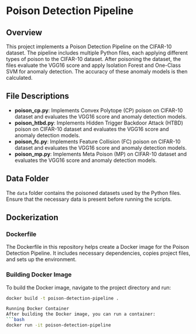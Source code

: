 # Poison Detection Pipeline

## Overview

This project implements a Poison Detection Pipeline on the CIFAR-10 dataset. The pipeline includes multiple Python files, each applying different types of poison to the CIFAR-10 dataset. After poisoning the dataset, the files evaluate the VGG16 score and apply Isolation Forest and One-Class SVM for anomaly detection. The accuracy of these anomaly models is then calculated.

## File Descriptions

- **poison_cp.py**: Implements Convex Polytope (CP) poison on CIFAR-10 dataset and evaluates the VGG16 score and anomaly detection models.
- **poison_htbd.py**: Implements Hidden Trigger Backdoor Attack (HTBD) poison on CIFAR-10 dataset and evaluates the VGG16 score and anomaly detection models.
- **poison_fc.py**: Implements Feature Collision (FC) poison on CIFAR-10 dataset and evaluates the VGG16 score and anomaly detection models.
- **poison_mp.py**: Implements Meta Poison (MP) on CIFAR-10 dataset and evaluates the VGG16 score and anomaly detection models.


## Data Folder

The `data` folder contains the poisoned datasets used by the Python files. Ensure that the necessary data is present before running the scripts.

## Dockerization

### Dockerfile

The Dockerfile in this repository helps create a Docker image for the Poison Detection Pipeline. It includes necessary dependencies, copies project files, and sets up the environment.

### Building Docker Image

To build the Docker image, navigate to the project directory and run:

```bash
docker build -t poison-detection-pipeline .

Running Docker Container
After building the Docker image, you can run a container:
```bash
docker run -it poison-detection-pipeline
